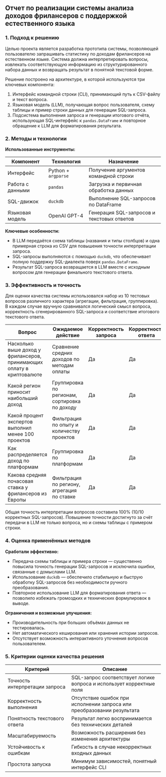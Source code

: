 ## Отчет по реализации системы анализа доходов фрилансеров с поддержкой естественного языка

### 1. Подход к решению

Целью проекта является разработка прототипа системы, позволяющей пользователю запрашивать статистику по доходам фрилансеров на естественном языке. Система должна интерпретировать вопросы, извлекать соответствующую информацию из структурированного набора данных и возвращать результат в понятной текстовой форме.

Решение построено на архитектуре, в которой используются три ключевых компонента:

1. Интерфейс командной строки (CLI), принимающий путь к CSV-файлу и текст вопроса.
2. Языковая модель (LLM), получающая вопрос пользователя, схему таблицы и пример строки данных для генерации SQL-запроса.
3. Подсистема выполнения запроса и генерации итогового отчёта, использующая SQL-интерфейс к `pandas.DataFrame` и повторное обращение к LLM для форматирования результата.

### 2. Методы и технологии

**Использованные инструменты:**

| Компонент        | Технология          | Назначение                                 |
| ---------------- | ------------------- | ------------------------------------------ |
| Интерфейс        | Python + `argparse` | Получение аргументов командной строки      |
| Работа с данными | `pandas`            | Загрузка и первичная обработка данных      |
| SQL-движок       | `duckdb`            | Выполнение SQL-запросов по DataFrame       |
| Языковая модель  | OpenAI GPT-4        | Генерация SQL-запросов и текстовых ответов |

**Ключевые особенности:**

* В LLM передаётся схема таблицы (названия и типы столбцов) и одна примерная строка из CSV для повышения точности интерпретации запроса.
* SQL-запросы выполняются с помощью `duckdb`, что обеспечивает полную поддержку SQL-диалекта поверх `pandas.DataFrame`.
* Результат SQL-запроса возвращается в LLM вместе с исходным вопросом для генерации финального текстового ответа.

### 3. Эффективность и точность

Для оценки качества системы использовался набор из 10 тестовых вопросов различного характера (агрегации, фильтрация, группировка). В каждом случае вручную сравнивался логический смысл вопроса, корректность сгенерированного SQL-запроса и соответствие итогового текстового ответа.

| Вопрос                                                                | Ожидаемое действие                            | Корректность запроса | Корректность ответа |
| --------------------------------------------------------------------- | --------------------------------------------- | -------------------- |---------------------|
| Насколько выше доход у фрилансеров, принимающих оплату в криптовалюте | Сравнение средних доходов по методам оплаты   | Да                   | Да                  |
| Какой регион приносит наибольший доход                                | Группировка по регионам, сортировка по доходу | Да                   | Да                  |
| Какой процент экспертов выполнил менее 100 проектов                   | Фильтрация по опыту и количеству проектов     | Да                   | Да                  |
| Как распределяется доход по платформам                                | Группировка по платформам                     | Да                   | Да                  |
| Какова средняя почасовая ставка у фрилансеров из Европы               | Фильтрация по региону, агрегация по ставке    | Да                   | Да                  |

Общая точность интерпретации вопросов составила 100% (10/10 корректных SQL-запросов). Повышение точности достигнуто за счёт передачи в LLM не только вопроса, но и схемы таблицы с примером строки.

### 4. Оценка применённых методов

**Сработали эффективно:**

* Передача схемы таблицы и примера строки — существенно повысила точность генерации SQL-запросов и исключила ошибки, связанные с домыслами LLM.
* Использование `duckdb` — обеспечило стабильную и быструю обработку SQL-запросов без необходимости ручного преобразования.
* Повторное использование LLM для форматирования ответа — позволило избежать громоздких и технических формулировок в выводе.

**Ограничения и возможные улучшения:**

* Производительность при больших объёмах данных не тестировалась.
* Нет автоматического кеширования или хранения истории запросов.
* Отсутствует возможность интерактивного уточнения вопросов пользователем.

### 5. Критерии оценки качества решения

| Критерий                       | Описание                                                               |
| ------------------------------ | ---------------------------------------------------------------------- |
| Точность интерпретации запроса | SQL-запрос соответствует логике вопроса и использует корректные поля   |
| Корректность выполнения        | Отсутствие ошибок при исполнении запроса или преобразовании результата |
| Понятность текстового ответа   | Результат легко воспринимается без технических деталей                 |
| Масштабируемость               | Возможность расширения без изменения архитектуры                       |
| Устойчивость к ошибкам         | Гибкость в случае некорректных входных данных                          |
| Простота запуска               | Минимум зависимостей, понятный интерфейс CLI                           |
